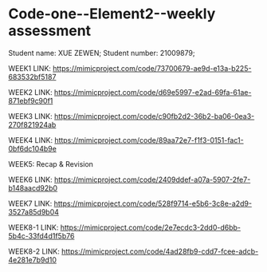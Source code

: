 # Code-one--Element2--weekly assessment

Student name: XUE ZEWEN;
Student number: 21009879;

WEEK1 LINK: 
https://mimicproject.com/code/73700679-ae9d-e13a-b225-683532bf5187

WEEK2 LINK: 
https://mimicproject.com/code/d69e5997-e2ad-69fa-61ae-871ebf9c90f1

WEEK3 LINK: 
https://mimicproject.com/code/c90fb2d2-36b2-ba06-0ea3-270f821924ab

WEEK4 LINK: 
https://mimicproject.com/code/89aa72e7-f1f3-0151-fac1-0bf6dc104b9e

WEEK5: Recap & Revision

WEEK6 LINK: 
https://mimicproject.com/code/2409ddef-a07a-5907-2fe7-b148aacd92b0

WEEK7 LINK: 
https://mimicproject.com/code/528f9714-e5b6-3c8e-a2d9-3527a85d9b04

WEEK8-1 LINK: 
https://mimicproject.com/code/2e7ecdc3-2dd0-d6bb-5b4c-33fd4d1f5b76

WEEK8-2 LINK: 
https://mimicproject.com/code/4ad28fb9-cdd7-fcee-adcb-4e281e7b9d10
